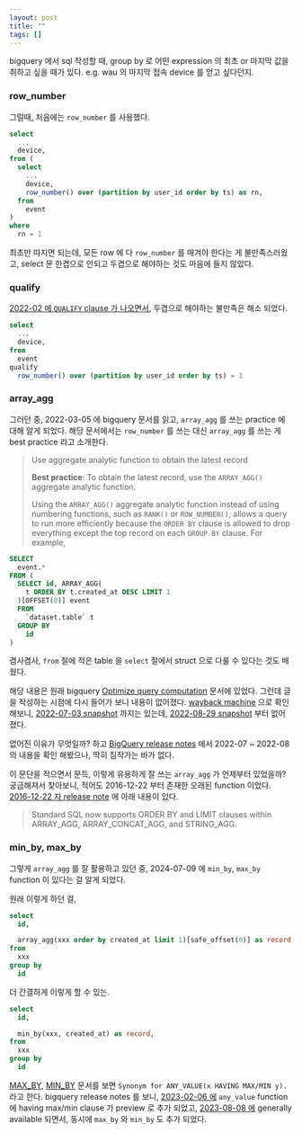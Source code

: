 ```yaml
---
layout: post
title: ""
tags: []
---
```


bigquery 에서 sql 작성할 때, group by 로 어떤 expression 의 최초 or 마지막 값을 취하고 싶을 때가 있다. e.g. wau 의 마지막 접속 device 를 얻고 싶다던지.

### row_number

그럴때, 처음에는 `row_number` 를 사용했다.

```sql
select
  ...
  device,
from (
  select
    ...
    device,
    row_number() over (partition by user_id order by ts) as rn,
  from
    event
)
where
  rn = 1
```

최초만 따지면 되는데, 모든 row 에 다 `row_number` 를 매겨야 한다는 게 불만족스러웠고, select 문 한겹으로 안되고 두겹으로 해야하는 것도 마음에 들지 않았다.

### qualify

[2022-02 에 `QUALIFY` clause 가 나오면서](https://cloud.google.com/bigquery/docs/release-notes#February_14_2022), 두겹으로 해야하는 불만족은 해소 되었다.

```sql
select
  ...
  device,
from
  event
qualify
  row_number() over (partition by user_id order by ts) = 1
```

### array_agg

그러던 중, 2022-03-05 에 bigquery 문서를 읽고, `array_agg` 를 쓰는 practice 에 대해 알게 되었다. 해당 문서에서는 `row_number` 를 쓰는 대신 `array_agg` 를 쓰는 게 best practice 라고 소개한다.

> Use aggregate analytic function to obtain the latest record
> 
> **Best practice**: To obtain the latest record, use the `ARRAY_AGG()` aggregate analytic function.
> 
> Using the `ARRAY_AGG()` aggregate analytic function instead of using numbering functions, such as `RANK()` or `ROW_NUMBER()`, allows a query to run more efficiently because the `ORDER BY` clause is allowed to drop everything except the top record on each `GROUP BY` clause. For example,
```sql
SELECT
  event.*
FROM (
  SELECT id, ARRAY_AGG(
    t ORDER BY t.created_at DESC LIMIT 1
  )[OFFSET(0)] event
  FROM
    `dataset.table` t
  GROUP BY
    id
)
```

겸사겸사, `from` 절에 적은 table 을 `select` 절에서 struct 으로 다룰 수 있다는 것도 배웠다.

해당 내용은 원래 bigquery [Optimize query computation](https://cloud.google.com/bigquery/docs/best-practices-performance-compute) 문서에 있었다. 그런데 글을 작성하는 시점에 다시 들어가 보니 내용이 없어졌다. [wayback machine](https://web.archive.org/web/20220501000000*/https://cloud.google.com/bigquery/docs/best-practices-performance-compute) 으로 확인 해보니, [2022-07-03 snapshot](https://web.archive.org/web/20220703045100/https://cloud.google.com/bigquery/docs/best-practices-performance-compute#use_aggregate_analytic_function_to_obtain_the_latest_record) 까지는 있는데, [2022-08-29 snapshot](https://web.archive.org/web/20220829114913/https://cloud.google.com/bigquery/docs/best-practices-performance-compute) 부터 없어졌다.   

없어진 이유가 무엇일까? 하고 [BigQuery release notes](https://cloud.google.com/bigquery/docs/release-notes) 에서 2022-07 ~ 2022-08 의 내용을 확인 해봤으나, 딱히 짐작가는 바가 없다.

이 문단을 적으면서 문득, 이렇게 유용하게 잘 쓰는 `array_agg` 가 언제부터 있었을까? 궁금해져서 찾아보니, 적어도 2016-12-22 부터 존재한 오래된 function 이었다. [2016-12-22 자 release note](https://cloud.google.com/bigquery/docs/release-notes#December_22_2016) 에 아래 내용이 있다.

> Standard SQL now supports ORDER BY and LIMIT clauses within ARRAY_AGG, ARRAY_CONCAT_AGG, and STRING_AGG.

### min_by, max_by

그렇게 `array_agg` 를 잘 활용하고 있던 중, 2024-07-09 에 `min_by`, `max_by` function 이 있다는 걸 알게 되었다.

원래 이렇게 하던 걸,
```sql
select
  id,

  array_agg(xxx order by created_at limit 1)[safe_offset(0)] as record,
from
  xxx
group by
  id
```
더 간결하게 이렇게 할 수 있는.
```sql
select
  id,

  min_by(xxx, created_at) as record,
from
  xxx
group by
  id
```

[MAX_BY](https://cloud.google.com/bigquery/docs/reference/standard-sql/aggregate_functions#max_by), [MIN_BY](https://cloud.google.com/bigquery/docs/reference/standard-sql/aggregate_functions#min_by) 문서를 보면 `Synonym for ANY_VALUE(x HAVING MAX/MIN y).` 라고 한다. bigquery release notes 를 보니, [2023-02-06 에](https://cloud.google.com/bigquery/docs/release-notes#February_06_2023) `any_value` function 에 having max/min clause 가 preview 로 추가 되었고, [2023-08-08 에](https://cloud.google.com/bigquery/docs/release-notes#August_08_2023) generally available 되면서, 동시에 `max_by` 와 `min_by` 도 추가 되었다.   
